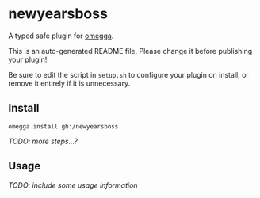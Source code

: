 <!--

When uploading your plugin to github/gitlab
start your repo name with "omegga-"

example: https://github.com//omegga-newyearsboss

Your plugin will be installed via omegga install gh:/newyearsboss

-->

# newyearsboss

A typed safe plugin for [omegga](https://github.com/brickadia-community/omegga).

This is an auto-generated README file. Please change it before publishing your plugin!

Be sure to edit the script in `setup.sh` to configure your plugin on install, or
remove it entirely if it is unnecessary.

## Install

`omegga install gh:/newyearsboss`

_TODO: more steps...?_

## Usage

_TODO: include some usage information_
